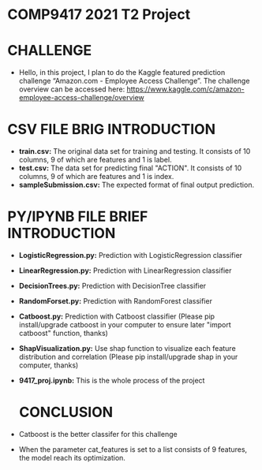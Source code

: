 # COMP9417 2021 T2 Project

# CHALLENGE

- Hello, in this project, I plan to do the Kaggle featured prediction challenge “Amazon.com - Employee Access Challenge”. The challenge overview can be accessed here:
https://www.kaggle.com/c/amazon-employee-access-challenge/overview

# CSV FILE BRIG INTRODUCTION

- <b>train.csv:</b> The original data set for training and testing. It consists of 10 columns, 9 of which are features and 1 is label.
- <b>test.csv:</b> The data set for predicting final "ACTION". It consists of 10 columns, 9 of which are features and 1 is index.
- <b>sampleSubmission.csv:</b> The expected format of final output prediction.


# PY/IPYNB FILE BRIEF INTRODUCTION

- <b>LogisticRegression.py:</b> Prediction with LogisticRegression classifier
- <b>LinearRegression.py:</b> Prediction with LinearRegression classifier
- <b>DecisionTrees.py:</b> Prediction with DecisionTree classifier
- <b>RandomForset.py:</b> Prediction with RandomForest classifier
- <b>Catboost.py:</b> Prediction with Catboost classifier (Please pip install/upgrade catboost in your computer to ensure later "import catboost" function, thanks)
- <b>ShapVisualization.py:</b> Use shap function to visualize each feature distribution and correlation (Please pip install/upgrade shap in your computer, thanks)
- <b>9417_proj.ipynb:</b> This is the whole process of the project
  
  # CONCLUSION
  
- Catboost is the better classifer for this challenge
- When the parameter cat_features is set to a list consists of 9 features, the model reach its optimization. 
